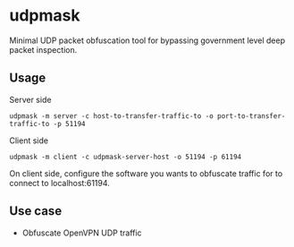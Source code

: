 # udpmask

Minimal UDP packet obfuscation tool for bypassing government level deep
packet inspection.

## Usage

Server side

    udpmask -m server -c host-to-transfer-traffic-to -o port-to-transfer-traffic-to -p 51194

Client side

    udpmask -m client -c udpmask-server-host -o 51194 -p 61194

On client side, configure the software you wants to obfuscate traffic for to
connect to localhost:61194.

## Use case

* Obfuscate OpenVPN UDP traffic
